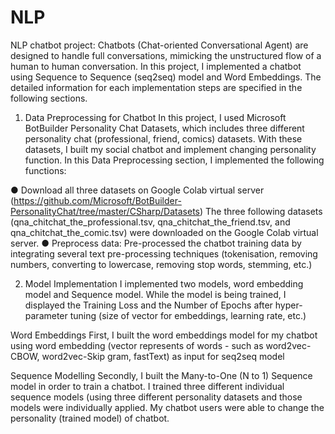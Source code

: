 # NLP
NLP chatbot project: 
Chatbots (Chat-oriented Conversational Agent) are designed to handle full conversations, mimicking the unstructured flow of a human to human conversation. In this project, I implemented a chatbot using Sequence to Sequence (seq2seq) model and Word Embeddings. The detailed information for each implementation steps are specified in the following sections.

1.	Data Preprocessing for Chatbot
In this project, I used Microsoft BotBuilder Personality Chat Datasets, which includes three different personality chat (professional, friend, comics) datasets. With these datasets, I built my social chatbot and implement changing personality function. In this Data Preprocessing section, I implemented the following functions:

●	Download all three datasets on Google Colab virtual server
(https://github.com/Microsoft/BotBuilder-PersonalityChat/tree/master/CSharp/Datasets) The three following datasets (qna_chitchat_the_professional.tsv, qna_chitchat_the_friend.tsv, and qna_chitchat_the_comic.tsv) were downloaded on the Google Colab virtual server.
●	Preprocess data: Pre-processed the chatbot training data by integrating several text pre-processing techniques (tokenisation, removing numbers, converting to lowercase, removing stop words, stemming, etc.) 

2.	Model Implementation
I implemented two models, word embedding model and Sequence model. While the model is being trained, I displayed the Training Loss and the Number of Epochs after hyper-parameter tuning (size of vector for embeddings, learning rate, etc.)

Word Embeddings
First, I built the word embeddings model for my chatbot using word embedding (vector represents of words - such as word2vec-CBOW, word2vec-Skip gram, fastText) as input for seq2seq model

Sequence Modelling
Secondly, I built the Many-to-One (N to 1) Sequence model in order to train a chatbot. I trained three different individual sequence models (using three different personality datasets and those models were individually applied. My chatbot users were able to change the personality (trained model) of chatbot.

